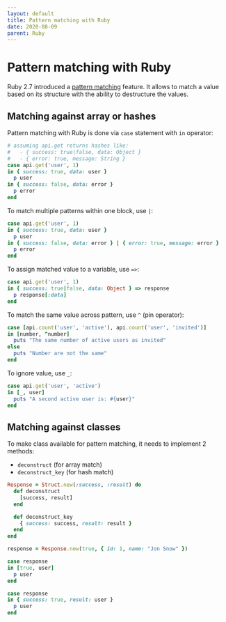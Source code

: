 ```yaml
---
layout: default
title: Pattern matching with Ruby
date: 2020-08-09
parent: Ruby
---
```


# Pattern matching with Ruby

Ruby 2.7 introduced a [pattern matching](https://docs.ruby-lang.org/en/master/syntax/pattern_matching_rdoc.html) feature. It allows to match a value based on its structure with the ability to destructure the values.

## Matching against array or hashes

Pattern matching with Ruby is done via `case` statement with `in` operator:

```ruby
# assuming api.get returns hashes like:
#   - { success: true|false, data: Object }
#   - { error: true, message: String }
case api.get('user', 1)
in { success: true, data: user }
  p user
in { success: false, data: error }
  p error
end
```

To match multiple patterns within one block, use `|`:

```ruby
case api.get('user', 1)
in { success: true, data: user }
  p user
in { success: false, data: error } | { error: true, message: error }
  p error
end
```

To assign matched value to a variable, use `=>`:

```ruby
case api.get('user', 1)
in { success: true|false, data: Object } => response
  p response[:data]
end
```

To match the same value across pattern, use `^` (pin operator):

```ruby
case [api.count('user', 'active'), api.count('user', 'invited')]
in [number, ^number]
  puts "The same number of active users as invited"
else
  puts "Number are not the same"
end
```

To ignore value, use `_`:

```ruby
case api.get('user', 'active')
in [_, user]
  puts "A second active user is: #{user}"
end
```

## Matching against classes

To make class available for pattern matching, it needs to implement 2 methods:

- `deconstruct` (for array match)
- `deconstruct_key` (for hash match)

```ruby
Response = Struct.new(:success, :result) do
  def deconstruct
    [success, result]
  end

  def deconstruct_key
    { success: success, result: result }
  end
end

response = Response.new(true, { id: 1, name: "Jon Snow" })

case response
in [true, user]
  p user
end

case response
in { success: true, result: user }
  p user
end
```

